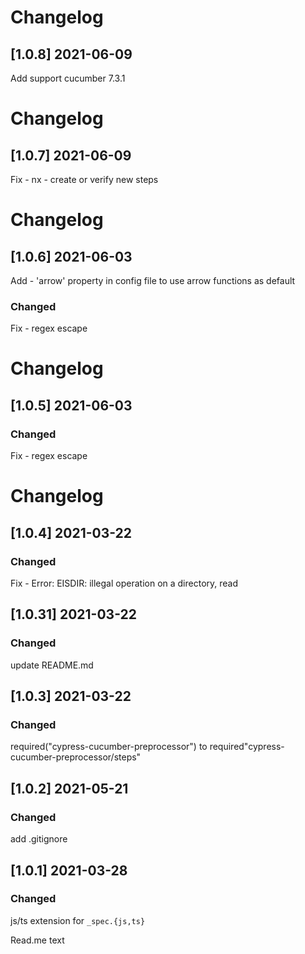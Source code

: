 # Changelog

## [1.0.8] 2021-06-09

Add support cucumber 7.3.1

# Changelog

## [1.0.7] 2021-06-09

Fix - nx - create or verify new steps

# Changelog

## [1.0.6] 2021-06-03

Add - 'arrow' property in config file to use arrow functions as default

### Changed

Fix - regex escape

# Changelog

## [1.0.5] 2021-06-03

### Changed

Fix - regex escape

# Changelog

## [1.0.4] 2021-03-22

### Changed

Fix - Error: EISDIR: illegal operation on a directory, read

## [1.0.31] 2021-03-22

### Changed

update README.md

## [1.0.3] 2021-03-22

### Changed

required("cypress-cucumber-preprocessor") to required"cypress-cucumber-preprocessor/steps"

## [1.0.2] 2021-05-21

### Changed

add .gitignore

## [1.0.1] 2021-03-28

### Changed

js/ts extension for `_spec.{js,ts}`

Read.me text
